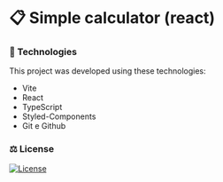 # 📋 Simple calculator (react)

### 🚀 Technologies

This project was developed using these technologies:

- Vite
- React
- TypeScript
- Styled-Components
- Git e Github

### ⚖ License
<a href="https://opensource.org/license/mit/" target="_blank">
  <img alt="License" src="https://img.shields.io/static/v1?label=license&message=MIT&color=49AA26&labelColor=000000" >
</a>

